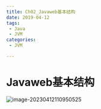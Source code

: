```yaml
---
title: Ch02_Javaweb基本结构
date: 2019-04-12
tags:
 - Java
 - JVM
categories:
 - JVM

---
```


# Javaweb基本结构

![image-20230412110950525](https://markdown-1301334775.cos.eu-frankfurt.myqcloud.com/image-20230412110950525.png)